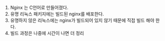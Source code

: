 1. Nginx 는 C언어로 만들어졌다.
2. 유명 리눅스 패키지에는 빌드된 nginx를 배포한다.
3. 유명하지 않은 리눅스에는 nginx가 빌드되어 있지 않기 때문에 직접 빌드 해야 한다.
4. 빌드 과정은 나중에 시간이 나면 더 정리
